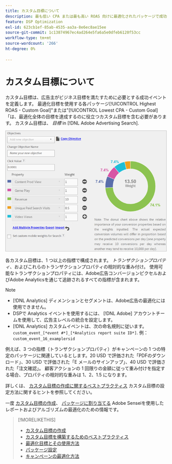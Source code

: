 ```yaml
---
title: カスタム目標について
description: 最も低い CPA または最も高い ROAS 向けに最適化されたパッケージで成功イベントを定義するためのカスタム目標について説明します。
feature: DSP Optimization
exl-id: 623cb1ef-85ab-4535-aa3a-8e6ec8ae15ee
source-git-commit: 1c13874967ec4ad264e5fa6a5e0dfeb6120f53cc
workflow-type: tm+mt
source-wordcount: '266'
ht-degree: 0%

---
```


# カスタム目標について

カスタム目標は、広告主がビジネス目標を満たすために必要とする成功イベントを定義します。 最適化目標を使用する各パッケージ[!UICONTROL Highest ROAS - Custom Goal]&quot;または&quot;[!UICONTROL Lowest CPA - Custom Goal]「は、最適化全体の目標を達成するのに役立つカスタム目標を含む必要があります。 カスタム目標は、 *目標* in [!DNL Adobe Advertising Search].

![カスタム目標](/help/dsp/assets/objective-goals.png)

各カスタム目標は、1 つ以上の指標で構成されます。 *トランザクションプロパティ*、およびこれらのトランザクションプロパティの相対的な重み付け。 使用可能なトランザクションプロパティには、Adobe広告コンバージョンピクセルおよびAdobe Analyticsを通じて追跡されるすべての指標が含まれます。

>[!NOTE]
>
>* [!DNL Analytics] ディメンションとセグメントは、Adobe広告の最適化には使用できません。
>* DSPで Analytics イベントを使用するには、 [!DNL Adobe] アカウントチームを使用して、広告主レベルの統合を設定します。
>* [!DNL Analytics] カスタムイベントは、次の命名規則に従います。 `custom_event_[*event #*]_[*Analytics report suite ID*]`. 例： `custom_event_16_examplersid`


例えば、3 つの指標（トランザクションプロパティ）がキャンペーンの 1 つの特定のパッケージに関連しているとします。20 USD で評価された「PDFのダウンロード」、30 USD で評価された「E メールのサインアップ」、40 USD で評価された「注文確認」。 顧客アクションの 1 回限りの金額に従って重み付けを指定する場合、プロパティの相対的な重みは 1、2、1.5 になります。

詳しくは、 [カスタム目標の作成に関するベストプラクティス](custom-goal-best-practices.md) カスタム目標の設定方法に関するヒントを参照してください。

一度 [カスタム目標の作成](custom-goal-create.md)、 [パッケージに割り当てる](/help/dsp/campaign-management/packages/package-settings.md) Adobe Senseiを使用したレポートおよびアルゴリズムの最適化のための情報です。

>[!MORELIKETHIS]
>
>* [カスタム目標の作成](custom-goal-create.md)
>* [カスタム目標を構築するためのベストプラクティス](custom-goal-best-practices.md)
>* [最適化目標とその使用方法](optimization-goals.md)
>* [パッケージ設定](/help/dsp/campaign-management/packages/package-settings.md)
> * [キャンペーンの最適化方法](optimization-how-dsp-optimizes-campaigns.md)

